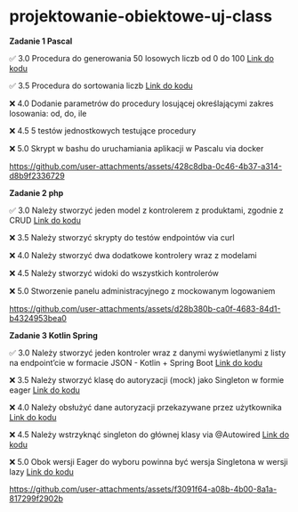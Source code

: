 # projektowanie-obiektowe-uj-class

**Zadanie 1 Pascal**

✅ 3.0 Procedura do generowania 50 losowych liczb od 0 do 100 [Link do kodu](https://github.com/michalharasim/projektowanie-obiektowe-uj-class/blob/main/zad1/zad1.pas)

✅ 3.5 Procedura do sortowania liczb [Link do kodu](https://github.com/michalharasim/projektowanie-obiektowe-uj-class/blob/main/zad1/zad1.pas)

❌ 4.0 Dodanie parametrów do procedury losującej określającymi zakres
losowania: od, do, ile

❌ 4.5 5 testów jednostkowych testujące procedury

❌ 5.0 Skrypt w bashu do uruchamiania aplikacji w Pascalu via docker

https://github.com/user-attachments/assets/428c8dba-0c46-4b37-a314-d8b9f2336729


**Zadanie 2 php**

✅ 3.0 Należy stworzyć jeden model z kontrolerem z produktami, zgodnie z
CRUD [Link do kodu]([https://github.com/michalharasim/projektowanie-obiektowe-uj-class/blob/main/zad1/zad1.pas](https://github.com/michalharasim/projektowanie-obiektowe-uj-class/tree/main/zad2/src))

❌ 3.5 Należy stworzyć skrypty do testów endpointów via curl

❌ 4.0 Należy stworzyć dwa dodatkowe kontrolery wraz z modelami

❌ 4.5 Należy stworzyć widoki do wszystkich kontrolerów

❌ 5.0 Stworzenie panelu administracyjnego z mockowanym logowaniem

https://github.com/user-attachments/assets/d28b380b-ca0f-4683-84d1-b4324953bea0

**Zadanie 3 Kotlin Spring**

✅ 3.0 Należy stworzyć jeden kontroler wraz z danymi wyświetlanymi z
listy na endpoint’cie w formacie JSON - Kotlin + Spring Boot [Link do kodu](https://github.com/michalharasim/projektowanie-obiektowe-uj-class/blob/main/zad3/src/main/kotlin/dev/michalharasim/zad3/controllers/AuthController.kt)

❌ 3.5 Należy stworzyć klasę do autoryzacji (mock) jako Singleton w
formie eager [Link do kodu](https://github.com/michalharasim/projektowanie-obiektowe-uj-class/blob/main/zad3/src/main/kotlin/dev/michalharasim/zad3/services/AuthServiceEager.kt)

❌ 4.0 Należy obsłużyć dane autoryzacji przekazywane przez użytkownika [Link do kodu](https://github.com/michalharasim/projektowanie-obiektowe-uj-class/blob/main/zad3/src/main/kotlin/dev/michalharasim/zad3/controllers/AuthController.kt)

❌ 4.5 Należy wstrzyknąć singleton do głównej klasy via @Autowired [Link do kodu](https://github.com/michalharasim/projektowanie-obiektowe-uj-class/blob/main/zad3/src/main/kotlin/dev/michalharasim/zad3/controllers/AuthController.kt)

❌ 5.0 Obok wersji Eager do wyboru powinna być wersja Singletona w wersji lazy [Link do kodu](https://github.com/michalharasim/projektowanie-obiektowe-uj-class/blob/main/zad3/src/main/kotlin/dev/michalharasim/zad3/services/AuthServiceLazy.kt)

https://github.com/user-attachments/assets/f3091f64-a08b-4b00-8a1a-817299f2902b


